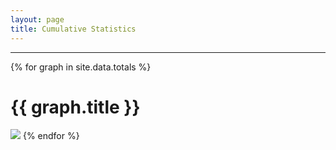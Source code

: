 ```yaml
---
layout: page
title: Cumulative Statistics
---
```


<hr>

{% for graph in site.data.totals %}
  <h1 id="h1">{{ graph.title }}</h1>
  <img src="{{ graph.url }}" />
{% endfor %}
